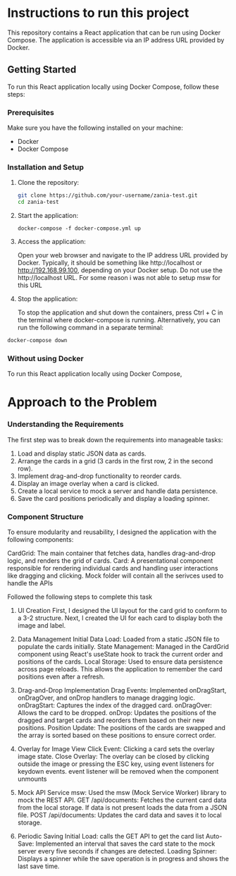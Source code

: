 # Instructions to run this project

This repository contains a React application that can be run using Docker Compose. The application is accessible via an IP address URL provided by Docker.

## Getting Started

To run this React application locally using Docker Compose, follow these steps:

### Prerequisites

Make sure you have the following installed on your machine:

- Docker
- Docker Compose

### Installation and Setup

1. Clone the repository:

   ```bash
   git clone https://github.com/your-username/zania-test.git
   cd zania-test

   ```

2. Start the application:

   ```bash'
   docker-compose -f docker-compose.yml up

   ```

3. Access the application:

   Open your web browser and navigate to the IP address URL provided by Docker. Typically, it should be something like http://localhost or http://192.168.99.100, depending on your Docker setup. Do not use the    
   http://localhost URL. For some reason i was not able to setup msw for this URL

4.  Stop the application:

    To stop the application and shut down the containers, press Ctrl + C in the terminal where docker-compose is running. Alternatively, you can run the following command in a separate terminal:

   ```bash
   docker-compose down

   ```

### Without using Docker

To run this React application locally using Docker Compose,

# Approach to the Problem

### Understanding the Requirements

The first step was to break down the requirements into manageable tasks:

1. Load and display static JSON data as cards.
2. Arrange the cards in a grid (3 cards in the first row, 2 in the second row).
3. Implement drag-and-drop functionality to reorder cards.
4. Display an image overlay when a card is clicked.
5. Create a local service to mock a server and handle data persistence.
6. Save the card positions periodically and display a loading spinner.

### Component Structure

To ensure modularity and reusability, I designed the application with the following components:

CardGrid: The main container that fetches data, handles drag-and-drop logic, and renders the grid of cards.
Card: A presentational component responsible for rendering individual cards and handling user interactions like dragging and clicking.
Mock folder will contain all the serivces used to handle the APIs

Followed the following steps to complete this task

1. UI Creation
   First, I designed the UI layout for the card grid to conform to a 3-2 structure. Next, I created the UI for each card to display both the image and label.

2. Data Management
   Initial Data Load: Loaded from a static JSON file to populate the cards initially.
   State Management: Managed in the CardGrid component using React's useState hook to track the current order and positions of the cards.
   Local Storage: Used to ensure data persistence across page reloads. This allows the application to remember the card positions even after a refresh.

3. Drag-and-Drop Implementation
   Drag Events: Implemented onDragStart, onDragOver, and onDrop handlers to manage dragging logic.
   onDragStart: Captures the index of the dragged card.
   onDragOver: Allows the card to be dropped.
   onDrop: Updates the positions of the dragged and target cards and reorders them based on their new positions.
   Position Update: The positions of the cards are swapped and the array is sorted based on these positions to ensure correct order.

4. Overlay for Image View
   Click Event: Clicking a card sets the overlay image state.
   Close Overlay: The overlay can be closed by clicking outside the image or pressing the ESC key, using event listeners for keydown events. event listener will be removed when the component unmounts

5. Mock API Service
   msw: Used the msw (Mock Service Worker) library to mock the REST API.
   GET /api/documents: Fetches the current card data from the local storage. If data is not present loads the data from a JSON file.
   POST /api/documents: Updates the card data and saves it to local storage.

6. Periodic Saving
   Initial Load: calls the GET API to get the card list
   Auto-Save: Implemented an interval that saves the card state to the mock server every five seconds if changes are detected.
   Loading Spinner: Displays a spinner while the save operation is in progress and shows the last save time.
